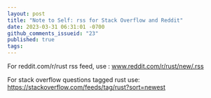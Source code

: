 ```yaml
---
layout: post
title: "Note to Self: rss for Stack Overflow and Reddit"
date: 2023-03-31 06:31:01 -0700
github_comments_issueid: "23"
published: true
tags:
---
```


For reddit.com/r/rust rss feed, use : www.reddit.com/r/rust/new/.rss

For stack overflow questions tagged rust use: https://stackoverflow.com/feeds/tag/rust?sort=newest


